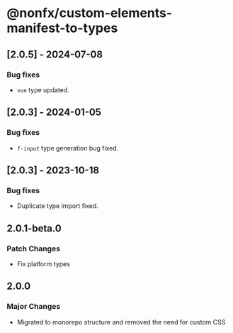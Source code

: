 # @nonfx/custom-elements-manifest-to-types

## [2.0.5] - 2024-07-08

### Bug fixes

- `vue` type updated.

## [2.0.3] - 2024-01-05

### Bug fixes

- `f-input` type generation bug fixed.

## [2.0.3] - 2023-10-18

### Bug fixes

- Duplicate type import fixed.

## 2.0.1-beta.0

### Patch Changes

- Fix platform types

## 2.0.0

### Major Changes

- Migrated to monorepo structure and removed the need for custom CSS
